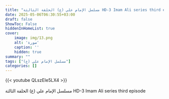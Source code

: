 ```yaml
---
title: "مسلسل الإمام علي (ع) الحلقة الثالثة HD-3 Imam Ali series third episode"
date: 2025-05-06T06:30:55+03:00
draft: false
ShowToc: False
hiddenInHomeList: true
cover:
    image: img/13.png
    alt: 'صورة'
    caption: ''
    hidden: true
summary: ""
tags: ["مسلسل الإمام علي (ع)"]
categories: []
---
```


{{< youtube QLszEIe5LX4 >}}  
<br>
مسلسل الإمام علي (ع) الحلقة الثالثة HD-3 Imam Ali series third episode
